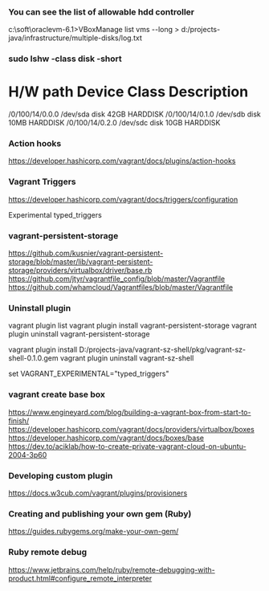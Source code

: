 ### You can see the list of allowable hdd controller

c:\soft\oraclevm-6.1>VBoxManage list vms --long > d:/projects-java/infrastructure/multiple-disks/log.txt

### sudo lshw -class disk -short

H/W path           Device     Class          Description
========================================================
/0/100/14/0.0.0    /dev/sda   disk           42GB HARDDISK
/0/100/14/0.1.0    /dev/sdb   disk           10MB HARDDISK
/0/100/14/0.2.0    /dev/sdc   disk           10GB HARDDISK

### Action hooks
https://developer.hashicorp.com/vagrant/docs/plugins/action-hooks

### Vagrant Triggers
https://developer.hashicorp.com/vagrant/docs/triggers/configuration

Experimental typed_triggers

### vagrant-persistent-storage
https://github.com/kusnier/vagrant-persistent-storage/blob/master/lib/vagrant-persistent-storage/providers/virtualbox/driver/base.rb
https://github.com/jtyr/vagrantfile_config/blob/master/Vagrantfile
https://github.com/whamcloud/Vagrantfiles/blob/master/Vagrantfile

### Uninstall plugin
vagrant plugin list
vagrant plugin install vagrant-persistent-storage
vagrant plugin uninstall vagrant-persistent-storage

vagrant plugin install D:/projects-java/vagrant-sz-shell/pkg/vagrant-sz-shell-0.1.0.gem
vagrant plugin uninstall vagrant-sz-shell

set VAGRANT_EXPERIMENTAL="typed_triggers"

### vagrant create base box
https://www.engineyard.com/blog/building-a-vagrant-box-from-start-to-finish/
https://developer.hashicorp.com/vagrant/docs/providers/virtualbox/boxes
https://developer.hashicorp.com/vagrant/docs/boxes/base
https://dev.to/aciklab/how-to-create-private-vagrant-cloud-on-ubuntu-2004-3p60

### Developing custom plugin
https://docs.w3cub.com/vagrant/plugins/provisioners

### Creating and publishing your own gem (Ruby)
https://guides.rubygems.org/make-your-own-gem/

### Ruby remote debug
https://www.jetbrains.com/help/ruby/remote-debugging-with-product.html#configure_remote_interpreter

